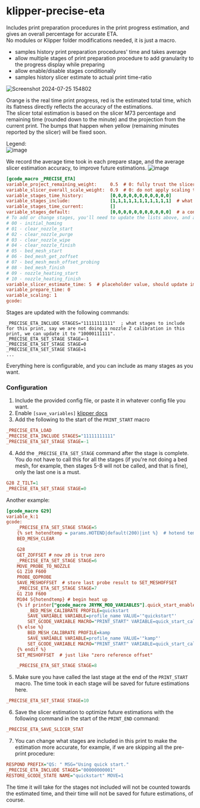 # klipper-precise-eta
Includes print preparation procedures in the print progress estimation, and gives an overall percentage for accurate ETA.\
No modules or Klipper folder modifications needed, it is just a macro.

- samples history print preparation procedures' time and takes average
- allow multiple stages of print preparation procedure to add granularity to the progress display while preparing
- allow enable/disable stages conditionally
- samples history slicer estimate to actual print time-ratio

![Screenshot 2024-07-25 154802](https://github.com/user-attachments/assets/6888220a-1bc7-47d5-8a0c-c0bcf74d329c)

Orange is the real time print progress, red is the estimated total time, which its flatness directly reflects the accuracy of the estimations. \
The slicer total estimation is based on the slicer M73 percentage and remaining time (rounded down to the minute) and the projection from the current print. The bumps that happen when yellow (remaining minutes reported by the slicer) will be fixed soon.

Legend:\
![image](https://github.com/user-attachments/assets/51d68a42-8f12-4801-bed0-67c1a3283d5a)

We record the average time took in each prepare stage, and the average slicer estimation accuracy, to improve future estimations.
![image](https://github.com/user-attachments/assets/59000595-b91d-4748-a1dc-d262a7afe42c)

```cfg
[gcode_macro _PRECISE_ETA]
variable_project_remaining_weight:     0.5  # 0: fully trust the slicer's remaining time estimate ;  1: scale the current printed percentage to actual time ratio to the rest of the print (the weight will be further scaled by P(2-P) to give low weight when the percentage is low)
variable_slicer_overall_scale_weight:  0.9  # 0: do not apply scaling to the slicer estimates ;  1: apply the scaling factor obtained from previous prints
variable_stages_time_history:          [0,0,0,0,0,0,0,0,0,0,0]
variable_stages_include:               [1,1,1,1,1,1,1,1,1,1,1]  # what stages to include in the estimation. this is also the stage times that will be added to the history
variable_stages_time_current:          []
variable_stages_default:               [0,0,0,0,0,0,0,0,0,0,0]  # a constant value for macros to set their defaults
# To add or change stages, you'll need to update the lists above, and all _PRECISE_ETA_SET_STAGE / _PRECISE_ETA_INCLUDE references. Make sure the last stage is always set.
# 00 - initial_homing
# 01 - clear_nozzle_start
# 02 - clear_nozzle_purge
# 03 - clear_nozzle_wipe
# 04 - clear_nozzle_finish
# 05 - bed_mesh_start
# 06 - bed_mesh_get_zoffset
# 07 - bed_mesh_mesh_offset_probing
# 08 - bed_mesh_finish
# 09 - nozzle_heating_start
# 10 - nozzle_heating_finish
variable_slicer_estimate_time: 5  # placeholder value, should update immediately after a file is selected
variable_prepare_time: 0
variable_scaling: 1
gcode:
```

Stages are updated with the following commands:
```gcode
_PRECISE_ETA_INCLUDE STAGES="11111111111"  ; what stages to include for this print, say we are not doing a nozzle Z calibration in this print, we can update it to "10000111111". 
_PRECISE_ETA_SET_STAGE STAGE=-1
_PRECISE_ETA_SET_STAGE STAGE=0
_PRECISE_ETA_SET_STAGE STAGE=1
...
```

Everything here is configurable, and you can include as many stages as you want.

### Configuration
1. Include the provided config file, or paste it in whatever config file you want.
2. Enable `[save_variables]` [klipper docs](https://www.klipper3d.org/Config_Reference.html#save_variables)
3. Add the following to the start of the `PRINT_START` macro
```cfg
_PRECISE_ETA_LOAD
_PRECISE_ETA_INCLUDE STAGES="11111111111"
_PRECISE_ETA_SET_STAGE STAGE=-1
```
4. Add the `_PRECISE_ETA_SET_STAGE` command after the stage is complete. You do not have to call this for all the stages (if you're not doing a bed mesh, for example, then stages 5-8 will not be called, and that is fine), only the last one is a must.
```cfg
G28 Z_TILT=1
_PRECISE_ETA_SET_STAGE STAGE=0
```
Another example:
```cfg
[gcode_macro G29]
variable_k:1
gcode:
    _PRECISE_ETA_SET_STAGE STAGE=5
    {% set hotendtemp = params.HOTEND|default(200)|int %}  # hotend temperature during meshing, to save heat up time
    BED_MESH_CLEAR

    G28
    GET_ZOFFSET # now z0 is true zero
    _PRECISE_ETA_SET_STAGE STAGE=6
    MOVE_PROBE_TO_NOZZLE
    G1 Z10 F600
    PROBE_QDPROBE
    SAVE_MESHOFFSET  # store last probe result to SET_MESHOFFSET
    _PRECISE_ETA_SET_STAGE STAGE=7
    G1 Z10 F600
    M104 S{hotendtemp} # begin heat up
    {% if printer["gcode_macro JRYMK_MOD_VARIABLES"].quick_start_enable %}
        _BED_MESH_CALIBRATE PROFILE=quickstart
        SAVE_VARIABLE VARIABLE=profile_name VALUE='"quickstart"'
        SET_GCODE_VARIABLE MACRO="PRINT_START" VARIABLE=quick_start_calibrated_at_bed VALUE={printer["heater_bed"].target}
    {% else %}
        BED_MESH_CALIBRATE PROFILE=kamp
        SAVE_VARIABLE VARIABLE=profile_name VALUE='"kamp"'
        SET_GCODE_VARIABLE MACRO="PRINT_START" VARIABLE=quick_start_calibrated_at_bed VALUE=-1
    {% endif %}
    SET_MESHOFFSET  # just like "zero reference offset"

    _PRECISE_ETA_SET_STAGE STAGE=8
```
5. Make sure you have called the last stage at the end of the `PRINT_START` macro. The time took in each stage will be saved for future estimations here.
```cfg
_PRECISE_ETA_SET_STAGE STAGE=10
```
6. Save the slicer estimation to optimize future estimations with the following command in the start of the `PRINT_END` command:
```cfg
_PRECISE_ETA_SAVE_SLICER_STAT
```
7. You can change what stages are included in this print to make the estimation more accurate, for example, if we are skipping all the pre-print procedure:
```cfg
RESPOND PREFIX="QS: " MSG="Using quick start."
_PRECISE_ETA_INCLUDE STAGES="00000000001"
RESTORE_GCODE_STATE NAME="quickstart" MOVE=1
```
The time it will take for the stages not included will not be counted towards the estimated time, and their time will not be saved for future estimations, of course.
